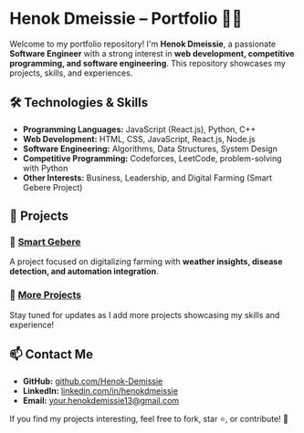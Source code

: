 # Henok Dmeissie – Portfolio 👨‍💻  

Welcome to my portfolio repository! I'm **Henok Dmeissie**, a passionate **Software Engineer** with a strong interest in **web development, competitive programming, and software engineering**. This repository showcases my projects, skills, and experiences.  

## 🛠️ Technologies & Skills  
- **Programming Languages:** JavaScript (React.js), Python, C++  
- **Web Development:** HTML, CSS, JavaScript, React.js, Node.js  
- **Software Engineering:** Algorithms, Data Structures, System Design  
- **Competitive Programming:** Codeforces, LeetCode, problem-solving with Python  
- **Other Interests:** Business, Leadership, and Digital Farming (Smart Gebere Project)  

## 📌 Projects  
### 🔹 [Smart Gebere](#)  
A project focused on digitalizing farming with **weather insights, disease detection, and automation integration**.  

### 🔹 [More Projects](#)  
Stay tuned for updates as I add more projects showcasing my skills and experience!  

## 📫 Contact Me  
- **GitHub:** [github.com/Henok-Demissie](#)  
- **LinkedIn:** [linkedin.com/in/henokdmeissie](#)  
- **Email:** your.henokdemissie13@gmail.com  

If you find my projects interesting, feel free to fork, star ⭐, or contribute! 🚀  

